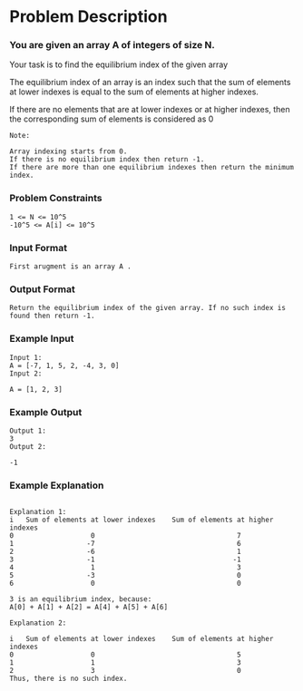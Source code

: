 # Problem Description

### You are given an array A of integers of size N.

Your task is to find the equilibrium index of the given array

The equilibrium index of an array is an index such that the sum of elements at lower indexes is equal to the sum of elements at higher indexes.

If there are no elements that are at lower indexes or at higher indexes, then the corresponding sum of elements is considered as 0

```
Note:

Array indexing starts from 0.
If there is no equilibrium index then return -1.
If there are more than one equilibrium indexes then return the minimum index.
```

### Problem Constraints

```
1 <= N <= 10^5
-10^5 <= A[i] <= 10^5

```

### Input Format

```
First arugment is an array A .
```

### Output Format

```
Return the equilibrium index of the given array. If no such index is found then return -1.
```

### Example Input

```
Input 1:
A = [-7, 1, 5, 2, -4, 3, 0]
Input 2:

A = [1, 2, 3]
```

### Example Output

```
Output 1:
3
Output 2:

-1
```

### Example Explanation

```

Explanation 1:
i   Sum of elements at lower indexes    Sum of elements at higher indexes
0                   0                                   7
1                  -7                                   6
2                  -6                                   1
3                  -1                                  -1
4                   1                                   3
5                  -3                                   0
6                   0                                   0

3 is an equilibrium index, because:
A[0] + A[1] + A[2] = A[4] + A[5] + A[6]

Explanation 2:

i   Sum of elements at lower indexes    Sum of elements at higher indexes
0                   0                                   5
1                   1                                   3
2                   3                                   0
Thus, there is no such index.
```

